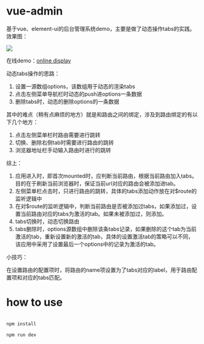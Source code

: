 # vue-admin

基于vue、element-ui的后台管理系统demo，主要是做了动态操作tabs的实践。
效果图：

![](https://raw.githubusercontent.com/monster1935/vue-admin/master/static/vue-admin.png)

在线demo：[online display](https://monster1935.github.io/vue-admin/#/)

动态tabs操作的思路：

1. 设置一源数组options，该数组用于动态的渲染tabs
2. 点击左侧菜单导航栏时动态的push进options一条数据
3. 删除tabs时，动态的删除options的一条数据

其中的难点（稍有点麻烦的地方）就是和路由之间的绑定，涉及到路由绑定的有以下几个地方：

1. 点击左侧菜单栏时路由需要进行跳转
2. 切换、删除右侧tab时需要进行路由的跳转
3. 浏览器地址栏手动输入路由时进行的跳转

综上：

1. 应用进入时，即首次mounted时，应判断当前路由，根据当前路由加入tabs。目的在于刷新当前浏览器时，保证当前url对应的路由会被添加进tab。
2. 左侧菜单栏点击时，只进行路由的跳转，具体的tabs添加动作放在对$route的监听逻辑中
3. 在对$route的监听逻辑中，判断当前路由是否被添加过tabs，如果添加过，设置当前路由对应的tabs为激活的tab。如果未被添加过，则添加。
4. tabs切换时，动态切换路由
5. tabs删除时，options源数组中删除该条tabs记录，如果删除的这个tab为当前激活的tab，重新设置新的激活的tab，具体的设置激活tab的策略可以不同，该应用中采用了设置最后一个options中的记录为激活的tab。

小技巧：

在设置路由的配置项时，将路由的name项设置为了tabs对应的label，用于路由配置项和对应的tabs匹配。

# how to use
```bash

npm install

npm run dev

```
